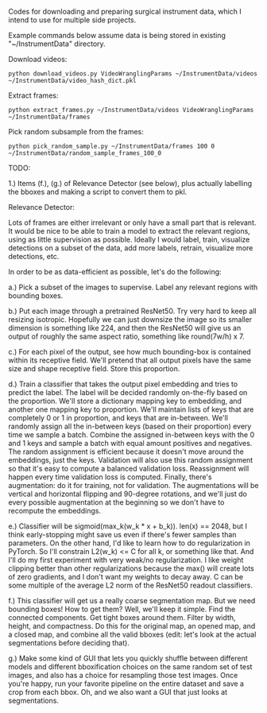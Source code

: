 Codes for downloading and preparing surgical instrument data, which I intend to use for multiple side projects.



Example commands below assume data is being stored in existing "~/InstrumentData" directory.



Download videos:

    python download_videos.py VideoWranglingParams ~/InstrumentData/videos ~/InstrumentData/video_hash_dict.pkl



Extract frames:

    python extract_frames.py ~/InstrumentData/videos VideoWranglingParams ~/InstrumentData/frames



Pick random subsample from the frames:

    python pick_random_sample.py ~/InstrumentData/frames 100 0 ~/InstrumentData/random_sample_frames_100_0



TODO:

1.) Items (f.), (g.) of Relevance Detector (see below), plus actually labelling the bboxes and making a script to convert them to pkl.




Relevance Detector:

Lots of frames are either irrelevant or only have a small part that is relevant. It would be nice to be able to train a model to extract the relevant regions, using as little supervision as possible. Ideally I would label, train, visualize detections on a subset of the data, add more labels, retrain, visualize more detections, etc.

In order to be as data-efficient as possible, let's do the following:

a.) Pick a subset of the images to supervise. Label any relevant regions with bounding boxes.

b.) Put each image through a pretrained ResNet50. Try very hard to keep all resizing isotropic. Hopefully we can just downsize the image so its smaller dimension is something like 224, and then the ResNet50 will give us an output of roughly the same aspect ratio, something like round(7w/h) x 7.

c.) For each pixel of the output, see how much bounding-box is contained within its receptive field. We'll pretend that all output pixels have the same size and shape receptive field. Store this proportion.

d.) Train a classifier that takes the output pixel embedding and tries to predict the label. The label will be decided randomly on-the-fly based on the proportion. We'll store a dictionary mapping key to embedding, and another one mapping key to proportion. We'll maintain lists of keys that are completely 0 or 1 in proportion, and keys that are in-between. We'll randomly assign all the in-between keys (based on their proportion) every time we sample a batch. Combine the assigned in-between keys with the 0 and 1 keys and sample a batch with equal amount positives and negatives. The random assignment is efficient because it doesn't move around the embeddings, just the keys. Validation will also use this random assignment so that it's easy to compute a balanced validation loss. Reassignment will happen every time validation loss is computed. Finally, there's augmentation: do it for training, not for validation. The augmentations will be vertical and horizontal flipping and 90-degree rotations, and we'll just do every possible augmentation at the beginning so we don't have to recompute the embeddings.

e.) Classifier will be sigmoid(max_k(w_k * x + b_k)). len(x) == 2048, but I think early-stopping might save us even if there's fewer samples than parameters. On the other hand, I'd like to learn how to do regularization in PyTorch. So I'll constrain L2(w_k) <= C for all k, or something like that. And I'll do my first experiment with very weak/no regularization. I like weight clipping better than other regularizations because the max() will create lots of zero gradients, and I don't want my weights to decay away. C can be some multiple of the average L2 norm of the ResNet50 readout classifiers.

f.) This classifier will get us a really coarse segmentation map. But we need bounding boxes! How to get them? Well, we'll keep it simple. Find the connected components. Get tight boxes around them. Filter by width, height, and compactness. Do this for the original map, an opened map, and a closed map, and combine all the valid bboxes (edit: let's look at the actual segmentations before deciding that).

g.) Make some kind of GUI that lets you quickly shuffle between different models and different bboxification choices on the same random set of test images, and also has a choice for resampling those test images. Once you're happy, run your favorite pipeline on the entire dataset and save a crop from each bbox. Oh, and we also want a GUI that just looks at segmentations.
